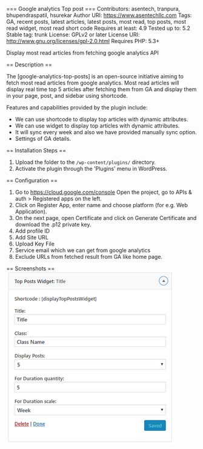 === Google analytics Top post ===
Contributors: asentech, tranpura, bhupendraspatil, hsurekar
Author URI: https://www.asentechllc.com
Tags: GA, recent posts, latest articles, latest posts, most read, top posts, most read widget, most read short code
Requires at least: 4.9
Tested up to: 5.2
Stable tag: trunk
License: GPLv2 or later
License URI: http://www.gnu.org/licenses/gpl-2.0.html
Requires PHP: 5.3+


Display most read articles from fetching google analytics API

== Description ==

The [google-analytics-top-posts] is an open-source initiative aiming to fetch most read articles from google analytics. Most read articles will display real time top 5 articles after fetching them from GA and display them in your page, post, and sidebar using shortcode.

Features and capabilities provided by the plugin include:
- We can use shortcode to display top articles with dynamic attributes.
- We can use widget to display top articles with dynamic attributes.
- It will sync every week and also we have provided manually sync option.
- Settings of GA details.

== Installation Steps ==
1. Upload the folder to the `/wp-content/plugins/` directory.
2. Activate the plugin through the 'Plugins' menu in WordPress.


== Configuration ==
1. Go to https://cloud.google.com/console Open the project, go to APIs & auth > Registered apps on the left.
2. Click on Register App, enter name and choose platform (for e.g. Web Application).
3. On the next page, open Certificate and click on Generate Certificate and download the .p12 private key.
4. Add profile ID
5. Add Site URL
6. Upload Key File
7. Service email which we can get from google analytics
8. Exclude URLs from fetched result from GA like home page.

== Screenshots ==
![Alt text](./screenshot-1.png?raw=true "Settings Page")
